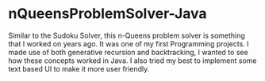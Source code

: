# nQueensProblemSolver-Java

Similar to the Sudoku Solver, this n-Queens problem solver is something that I worked on years ago. It was one of my first Programming projects. I made use of both
generative recursion and backtracking, I wanted to see how these concepts worked in Java. I also tried my best to implement some text based UI to make it more user
friendly.
